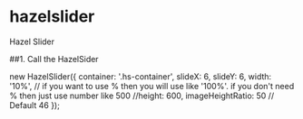# hazelslider
Hazel Slider


##1. Call the HazelSider

new HazelSlider({
    container: '.hs-container',
    slideX: 6,
    slideY: 6,
    width: '10%', // if you want to use % then you will use like '100%'. if you don't need % then just use number like 500
    //height: 600,
    imageHeightRatio: 50 // Default 46
});